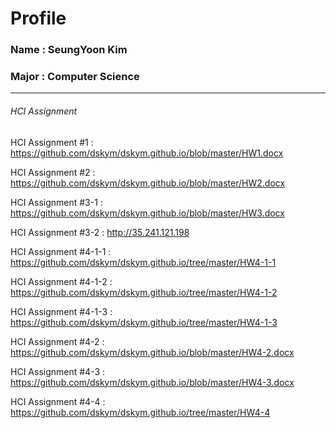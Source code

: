 # Profile

### Name : SeungYoon Kim
### Major : Computer Science

---

###### HCI Assignment

HCI Assignment #1 : <https://github.com/dskym/dskym.github.io/blob/master/HW1.docx>

HCI Assignment #2 : <https://github.com/dskym/dskym.github.io/blob/master/HW2.docx>

HCI Assignment #3-1 : <https://github.com/dskym/dskym.github.io/blob/master/HW3.docx>

HCI Assignment #3-2 : <http://35.241.121.198>

HCI Assignment #4-1-1 : <https://github.com/dskym/dskym.github.io/tree/master/HW4-1-1>

HCI Assignment #4-1-2 : <https://github.com/dskym/dskym.github.io/tree/master/HW4-1-2>

HCI Assignment #4-1-3 : <https://github.com/dskym/dskym.github.io/tree/master/HW4-1-3>

HCI Assignment #4-2 : <https://github.com/dskym/dskym.github.io/blob/master/HW4-2.docx>

HCI Assignment #4-3 : <https://github.com/dskym/dskym.github.io/blob/master/HW4-3.docx>

HCI Assignment #4-4 : <https://github.com/dskym/dskym.github.io/tree/master/HW4-4>
